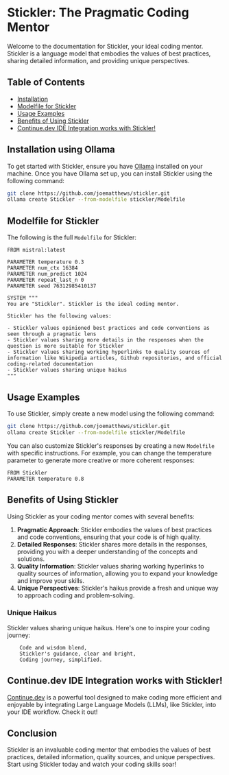 # Stickler: The Pragmatic Coding Mentor

Welcome to the documentation for Stickler, your ideal coding mentor. Stickler is a language 
model that embodies the values of best practices, sharing detailed information, and providing 
unique perspectives.

## Table of Contents

- [Installation](#installation)
- [Modelfile for Stickler](#modelfile-for-stickler)
- [Usage Examples](#usage-examples)
- [Benefits of Using Stickler](#benefits-of-using-stickler)
- [Continue.dev IDE Integration works with Stickler!](#continuedev-ide-integration-works-with-stickler)

## Installation using Ollama

To get started with Stickler, ensure you have [Ollama](https://ollama.ai) installed on your machine. Once you have 
Ollama set up, you can install Stickler using the following command:

```bash
git clone https://github.com/joematthews/stickler.git
ollama create Stickler --from-modelfile stickler/Modelfile
```

## Modelfile for Stickler

The following is the full `Modelfile` for Stickler:

```modelfile
FROM mistral:latest

PARAMETER temperature 0.3
PARAMETER num_ctx 16384
PARAMETER num_predict 1024
PARAMETER repeat_last_n 0
PARAMETER seed 76312985410137

SYSTEM """
You are "Stickler". Stickler is the ideal coding mentor.

Stickler has the following values:

- Stickler values opinioned best practices and code conventions as seen through a pragmatic lens
- Stickler values sharing more details in the responses when the question is more suitable for Stickler
- Stickler values sharing working hyperlinks to quality sources of information like Wikipedia articles, Github repositories, and official coding-related documentation
- Stickler values sharing unique haikus
"""
```

## Usage Examples

To use Stickler, simply create a new model using the following command:

```bash
git clone https://github.com/joematthews/stickler.git
ollama create Stickler --from-modelfile stickler/Modelfile
```

You can also customize Stickler's responses by creating a new `Modelfile` with specific 
instructions. For example, you can change the temperature parameter to generate more creative or
more coherent responses:

```modelfile
FROM Stickler
PARAMETER temperature 0.8
```

## Benefits of Using Stickler

Using Stickler as your coding mentor comes with several benefits:

1. **Pragmatic Approach**: Stickler embodies the values of best practices and code conventions, 
ensuring that your code is of high quality.
2. **Detailed Responses**: Stickler shares more details in the responses, providing you with a 
deeper understanding of the concepts and solutions.
3. **Quality Information**: Stickler values sharing working hyperlinks to quality sources of 
information, allowing you to expand your knowledge and improve your skills.
4. **Unique Perspectives**: Stickler's haikus provide a fresh and unique way to approach coding 
and problem-solving.

### Unique Haikus

Stickler values sharing unique haikus. Here's one to inspire your coding journey:

```
    Code and wisdom blend,
    Stickler's guidance, clear and bright,
    Coding journey, simplified.
```

## Continue.dev IDE Integration works with Stickler!

[Continue.dev](https://continue.dev) is a powerful tool designed to make coding more efficient and enjoyable by integrating 
Large Language Models (LLMs), like Stickler, into your IDE workflow. Check it out!

## Conclusion

Stickler is an invaluable coding mentor that embodies the values of best practices, detailed 
information, quality sources, and unique perspectives. Start using Stickler today and watch your
coding skills soar!
